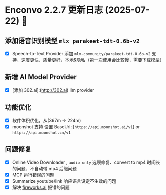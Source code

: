 # Enconvo 2.2.7 更新日志 (2025-07-22) 🚀

## 添加语音识别模型 `mlx parakeet-tdt-0.6b-v2`

- [x] Speech-to-Text Provider 添加 `mlx-community/parakeet-tdt-0.6b-v2` 支持，速度更快、质量更好，本地&隐私（第一次使用会比较慢，需要下载模型）

## 新增 AI Model Provider

- [x] [添加 302.ai]:(http://302.ai) llm provider

## 功能优化

- [x] 软件体积优化，从(367m -> 224m)
- [x] moonshot 支持 设置 BaseUrl: [`https://api.moonshot.ai/v1`] or `https://api.moonshot.cn/v1`

## 问题修复

- [x] Online Video Downloader , `audio only` 选项修复、convert to mp4 时间长的问题、不自动带 mp4 后缀问题
- [x] MCP 运行错误的问题
- [x] Summarize youtube/link 响应语言设定不生效的问题
- [x] 解决 [fireworks.ai](http://fireworks.ai) 报错的问题

